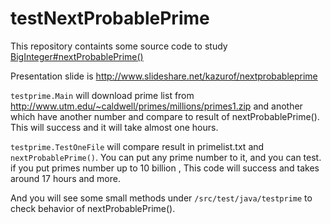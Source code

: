 # testNextProbablePrime

This repository containts some source code to study [BigInteger#nextProbablePrime()](https://docs.oracle.com/javase/8/docs/api/java/math/BigInteger.html#nextProbablePrime--)

Presentation slide is http://www.slideshare.net/kazurof/nextprobableprime


`testprime.Main` will download prime list from http://www.utm.edu/~caldwell/primes/millions/primes1.zip and another which have another number  and compare to result of nextProbablePrime(). This will success and it will take almost one hours.


`testprime.TestOneFile` will compare result in primelist.txt and `nextProbablePrime()`. You can put any prime number to it,
and you can test. if you put primes number up to 10 billion , This code will success and takes around 17 hours and more.

And you will see some small methods under `/src/test/java/testprime` to check behavior of nextProbablePrime().


